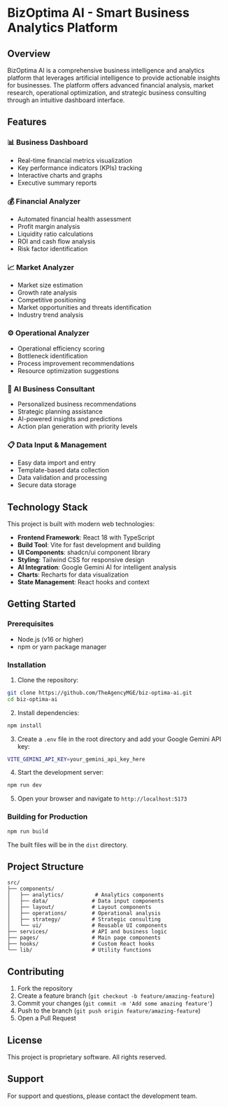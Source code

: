 # BizOptima AI - Smart Business Analytics Platform

## Overview

BizOptima AI is a comprehensive business intelligence and analytics platform that leverages artificial intelligence to provide actionable insights for businesses. The platform offers advanced financial analysis, market research, operational optimization, and strategic business consulting through an intuitive dashboard interface.

## Features

### 📊 Business Dashboard
- Real-time financial metrics visualization
- Key performance indicators (KPIs) tracking
- Interactive charts and graphs
- Executive summary reports

### 💰 Financial Analyzer
- Automated financial health assessment
- Profit margin analysis
- Liquidity ratio calculations
- ROI and cash flow analysis
- Risk factor identification

### 📈 Market Analyzer
- Market size estimation
- Growth rate analysis
- Competitive positioning
- Market opportunities and threats identification
- Industry trend analysis

### ⚙️ Operational Analyzer
- Operational efficiency scoring
- Bottleneck identification
- Process improvement recommendations
- Resource optimization suggestions

### 🤖 AI Business Consultant
- Personalized business recommendations
- Strategic planning assistance
- AI-powered insights and predictions
- Action plan generation with priority levels

### 📋 Data Input & Management
- Easy data import and entry
- Template-based data collection
- Data validation and processing
- Secure data storage

## Technology Stack

This project is built with modern web technologies:

- **Frontend Framework**: React 18 with TypeScript
- **Build Tool**: Vite for fast development and building
- **UI Components**: shadcn/ui component library
- **Styling**: Tailwind CSS for responsive design
- **AI Integration**: Google Gemini AI for intelligent analysis
- **Charts**: Recharts for data visualization
- **State Management**: React hooks and context

## Getting Started

### Prerequisites

- Node.js (v16 or higher)
- npm or yarn package manager

### Installation

1. Clone the repository:
```bash
git clone https://github.com/TheAgencyMGE/biz-optima-ai.git
cd biz-optima-ai
```

2. Install dependencies:
```bash
npm install
```

3. Create a `.env` file in the root directory and add your Google Gemini API key:
```bash
VITE_GEMINI_API_KEY=your_gemini_api_key_here
```

4. Start the development server:
```bash
npm run dev
```

5. Open your browser and navigate to `http://localhost:5173`

### Building for Production

```bash
npm run build
```

The built files will be in the `dist` directory.

## Project Structure

```
src/
├── components/
│   ├── analytics/          # Analytics components
│   ├── data/              # Data input components
│   ├── layout/            # Layout components
│   ├── operations/        # Operational analysis
│   ├── strategy/          # Strategic consulting
│   └── ui/                # Reusable UI components
├── services/              # API and business logic
├── pages/                 # Main page components
├── hooks/                 # Custom React hooks
└── lib/                   # Utility functions
```

## Contributing

1. Fork the repository
2. Create a feature branch (`git checkout -b feature/amazing-feature`)
3. Commit your changes (`git commit -m 'Add some amazing feature'`)
4. Push to the branch (`git push origin feature/amazing-feature`)
5. Open a Pull Request

## License

This project is proprietary software. All rights reserved.

## Support

For support and questions, please contact the development team.
